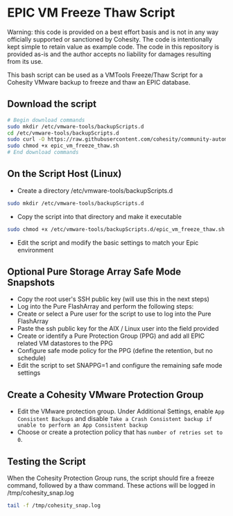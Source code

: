 # EPIC VM Freeze Thaw Script

Warning: this code is provided on a best effort basis and is not in any way officially supported or sanctioned by Cohesity. The code is intentionally kept simple to retain value as example code. The code in this repository is provided as-is and the author accepts no liability for damages resulting from its use.

This bash script can be used as a VMTools Freeze/Thaw Script for a Cohesity VMware backup to freeze and thaw an EPIC database.

## Download the script

```bash
# Begin download commands
sudo mkdir /etc/vmware-tools/backupScripts.d
cd /etc/vmware-tools/backupScripts.d
sudo curl -O https://raw.githubusercontent.com/cohesity/community-automation-samples/main/bash/epic_vm_freeze_thaw/epic_vm_freeze_thaw.sh
sudo chmod +x epic_vm_freeze_thaw.sh
# End download commands
```

## On the Script Host (Linux)

* Create a directory /etc/vmware-tools/backupScripts.d

```bash
sudo mkdir /etc/vmware-tools/backupScripts.d
```

* Copy the script into that directory and make it executable

```bash
sudo chmod +x /etc/vmware-tools/backupScripts.d/epic_vm_freeze_thaw.sh
```

* Edit the script and modify the basic settings to match your Epic environment

## Optional Pure Storage Array Safe Mode Snapshots

* Copy the root user's SSH public key (will use this in the next steps)
* Log into the Pure FlashArray and perform the following steps:
* Create or select a Pure user for the script to use to log into the Pure FlashArray
* Paste the ssh public key for the AIX / Linux user into the field provided
* Create or identify a Pure Protection Group (PPG) and add all EPIC related VM datastores to the PPG
* Configure safe mode policy for the PPG (define the retention, but no schedule)
* Edit the script to set SNAPPG=1 and configure the remaining safe mode settings

## Create a Cohesity VMware Protection Group

* Edit the VMware protection group. Under Additional Settings, enable `App Consistent Backups` and disable `Take a Crash Consistent backup if unable to perform an App Consistent backup`
* Choose or create a protection policy that has `number of retries set to 0`.

## Testing the Script

When the Cohesity Protection Group runs, the script should fire a freeze command, followed by a thaw command. These actions will be logged in /tmp/cohesity_snap.log

```bash
tail -f /tmp/cohesity_snap.log
```
